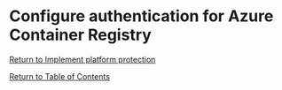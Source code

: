 # Configure authentication for Azure Container Registry


[Return to Implement platform protection](README.md)

[Return to Table of Contents](../README.md)
